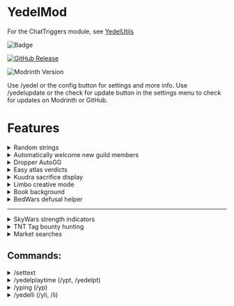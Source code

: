 ﻿# YedelMod

For the ChatTriggers module, see [YedelUtils](https://github.com/Yedelo/YedelUtils)

![Badge](https://img.shields.io/badge/discord-yedel-blue)

[![GitHub Release](https://img.shields.io/github/v/release/Yedelo/YedelMod?display_name=release&label=GitHub%20downloads)](https://img.shields.io/github/v/release/Yedelo/YedelMod?label=GitHub%20release
)

![Modrinth Version](https://img.shields.io/modrinth/v/oYw9EG5g?label=Modrinth%20version)

Use /yedel or the config button for settings and more info.
Use /yedelupdate or the check for update button in the settings menu to check for updates on Modrinth or GitHub.

# Features

<details><summary>Random strings</summary>

When using a random string placeholder in chat, replaces it with a random string. 
- Edit this placeholder in the config

![image](https://github.com/Yedelo/YedelMod/assets/158670400/798c82d9-b92d-4742-b72a-8394518feda8)

</details>

<details><summary>Automatically welcome new guild members</summary>
  
![307549056-4afff3cc-1a16-4cd7-b404-24997de8564f](https://github.com/Yedelo/YedelMod/assets/158670400/3ff44b26-8a98-48ab-9299-2ed880f0ae23)

</details>

<details><summary>Dropper AutoGG</summary>

AutoGG for dropper with customizable delay, will be removed when a trigger for Dropper is added to AutoGG

![307549245-61911e89-6837-4fcd-99b3-18fe3b4c8156](https://github.com/Yedelo/YedelMod/assets/158670400/1165ddb6-265c-4dcc-970d-dd8b5e5e2fd6)

</details>

<details><summary>Easy atlas verdicts</summary>

Adds keybinds for Atlas that automatically click on the two verdicts. 
- This automatically clicks for you, so it is use at your own risk.

![image](https://github.com/Yedelo/YedelMod/assets/158670400/ddd76d06-0f23-43b5-a297-3d5bbe59dfcf)

</details>

<details><summary>Kuudra sacrifice display</summary>

Shows how many coins you need to donate to the Kuudra Believer for the Kuudra Follower Helmet.

![307549317-f4bd934d-a4a9-439e-9bd3-8ebe52c744a7](https://github.com/Yedelo/YedelMod/assets/158670400/82d201e5-c2f9-4ae6-8f7c-50afa54e1d21)

</details>

<details><summary>Limbo creative mode</summary>

Sets your gamemode to creative in limbo. 
- Use /lgmc if the check fails

![image](https://github.com/Yedelo/YedelMod/assets/158670400/4586b6d5-9367-4861-a697-7e88fafc9a05)

</details>

<details><summary>Book background</summary>

Draws the default gray background in book GUIs

![311408197-1e1ecc3e-f1de-404b-8d40-c94ccf76279e](https://github.com/Yedelo/YedelMod/assets/158670400/6853b5bf-ece3-4998-bdc3-498ee5ee5725)

</details>

<details><summary>BedWars defusal helper</summary>

Highlights redstone items in BedWars defusal challenge. 

![image](https://github.com/Yedelo/YedelMod/assets/158670400/dfe7b772-5440-4041-9985-e981eeb24832)

</details>

---

<details><summary>SkyWars strength indicators</summary>

Shows if a player has strength on their nametag.

![307549198-77a67d9f-325f-4b0e-be87-79b0cecf0a2c](https://github.com/Yedelo/YedelMod/assets/158670400/6f7d2ed0-2529-46b7-ae64-5fab9ac38d1d)

![image](https://github.com/Yedelo/YedelMod/assets/158670400/aa2c0576-a91b-446f-be23-0bb694d5b2ab)

</details>

<details><summary>TNT Tag bounty hunting</summary>

This feature is complicated, if you're interested in it check out [my video.](https://www.youtube.com/watch?v=-z_AZR35ozI)

![307549224-e417a29f-820a-4b64-a619-28b7b1874e4b](https://github.com/Yedelo/YedelMod/assets/158670400/9bdc17c3-b186-41b6-a29b-296822fe5aaa)

</details>

<details><summary>Market searches</summary>

AH/BZ search your currently held item with keybinds, bound to K and L by default. 
- You might have to change categories for auction house searching.

![image](https://github.com/Yedelo/YedelMod/assets/158670400/6e08d9ef-55de-4103-8cc2-3cc9e7434c3d)
![image](https://github.com/Yedelo/YedelMod/assets/158670400/f4e90b64-f4f0-4491-88f6-3efda2961009)
![image](https://github.com/Yedelo/YedelMod/assets/158670400/b2555ed1-c429-43ca-8bb1-632c10573da8)
![image](https://github.com/Yedelo/YedelMod/assets/158670400/82e6ec58-8a79-4d43-a336-3b3cac2391d8)


</details>







## **Commands:**

<details><summary>/settext</summary>

Adds custom text to the screen. 
- Use /movetext to change the position and /cleartext to remove.

![image](https://github.com/Yedelo/YedelMod/assets/158670400/be4b75af-7b14-4c02-ac15-a8566aee0da8)
![image](https://github.com/Yedelo/YedelMod/assets/158670400/280749ad-b04d-42b1-a3c6-3e72cda46c8f)

</details>

<details><summary>/yedelplaytime (/ypt, /yedelpt)</summary>

Shows your playtime (hours and minutes)

![image](https://github.com/Yedelo/YedelMod/assets/158670400/d6b69bbc-2ca8-48b7-9fc8-c66de2f4b043)

</details>

<details><summary>/yping (/yp)</summary>

Estimates your ping with several possible methods. 
- Edit the default used in the config

![image](https://github.com/Yedelo/YedelMod/assets/158670400/1e03ab3e-a5f7-482f-851b-ad25ddd9b34a)

</details>

<details><summary>/yedelli (/yli, /li)</summary>

Says §. Sends you to servers that have it, disconnects on others.

</details>





